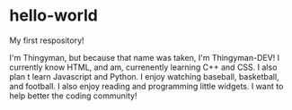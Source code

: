 # hello-world
My first respository!

I'm Thingyman, but because that name was taken, I'm Thingyman-DEV! I currently know HTML, and am, currenently learning C++ and CSS. I also plan t learn Javascript and Python. I enjoy watching baseball, basketball, and football. I also enjoy reading and programming little widgets. I want to help better the coding community!
